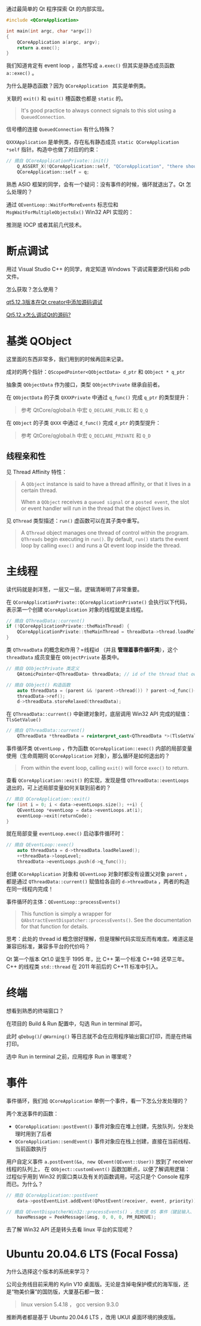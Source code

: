 通过最简单的 Qt 程序探索 Qt 的内部实现。

```cpp
#include <QCoreApplication>

int main(int argc, char *argv[])
{
    QCoreApplication a(argc, argv);
    return a.exec();
}
```

我们知道肯定有 event loop ，虽然写成 `a.exec()` 但其实是静态成员函数 `a::exec()` 。

为什么是静态函数？因为 `QCoreApplication ` 其实是单例类。

关联的 `exit()` 和 `quit()` 槽函数也都是 `static` 的。

> It's good practice to always connect signals to this slot using a `QueuedConnection`.

信号槽的连接 `QueuedConnection` 有什么特殊？

`QXXXApplication` 是单例类，存在私有静态成员 `static QCoreApplication *self` 指针。构造中也做了对应的约束：

```cpp
// 摘自 QCoreApplicationPrivate::init()
    Q_ASSERT_X(!QCoreApplication::self, "QCoreApplication", "there should be only one application object");
    QCoreApplication::self = q;
```

熟悉 ASIO 框架的同学，会有一个疑问：没有事件的时候，循环就退出了。Qt 怎么处理的？

通过 `QEventLoop::WaitForMoreEvents` 标志位和 `MsgWaitForMultipleObjectsEx()` Win32 API 实现的：

推测是 IOCP 或者其前几代技术。

# 断点调试

用过 Visual Studio C++ 的同学，肯定知道 Windows 下调试需要源代码和 pdb 文件。

怎么获取？怎么使用？

[qt5.12.3版本在Qt creator中添加源码调试](https://blog.csdn.net/wanfengnianhua/article/details/110198916)

[Qt5.12.x怎么调试Qt的源码?](https://blog.csdn.net/libaineu2004/article/details/106188325/)

# 基类 QObject 

这里面的东西非常多，我们用到的时候再回来记录。

成对的两个指针：`QScopedPointer<QObjectData> d_ptr` 和 `QObject * q_ptr`

抽象类 `QObjectData` 作为接口，类型 `QObjectPrivate` 继承自前者。

在 `QObjectData` 的子类 `QXXXPrivate` 中通过 `q_func()` 完成 `q_ptr` 的类型提升：

> 参考 QtCore/qglobal.h 中宏 `Q_DECLARE_PUBLIC` 和  `Q_Q`

在 `QObject` 的子类 `QXXX` 中通过 `d_func()` 完成 `d_ptr` 的类型提升：

> 参考 QtCore/qglobal.h 中宏 `Q_DECLARE_PRIVATE` 和  `Q_D`

## 线程亲和性

见 Thread Affinity 特性：

> A `QObject` instance is said to have a thread affinity, or that it lives in a certain thread.
>
> When a `QObject` receives a `queued signal` or a `posted event`, the slot or event handler will run in the thread that the object lives in.

见 `QThread` 类型描述：`run()` 虚函数可以在其子类中重写。

> A `QThread` object manages one thread of control within the program. `QThreads` begin executing in `run()`. By default, `run()` starts the event loop by calling `exec()` and runs a Qt event loop inside the thread.

# 主线程

读代码就是剥洋葱，一层又一层。逻辑清晰明了非常重要。

在 `QCoreApplicationPrivate::QCoreApplicationPrivate()` 会执行以下代码，
表示第一个创建 `QCoreApplication` 对象的线程就是主线程。

```cpp
// 摘自 QThreadData::current()
if (!QCoreApplicationPrivate::theMainThread) {
    QCoreApplicationPrivate::theMainThread = threadData->thread.loadRelaxed();
}
```

类 `QThreadData` 的概念和作用？=线程id （并且 **管理着事件循环类**），这个 `threadData` 成员变量在 `QObjectPrivate` 基类中。

```cpp
// 摘自 QObjectPrivate 类定义
    QAtomicPointer<QThreadData> threadData; // id of the thread that owns the object

// 摘自 QObject() 构造函数
    auto threadData = (parent && !parent->thread()) ? parent->d_func()->threadData.loadRelaxed() : QThreadData::current();
    threadData->ref();
    d->threadData.storeRelaxed(threadData);
```

在 `QThreadData::current()` 中新建对象时，底层调用 Win32 API 完成的赋值： `TlsGetValue()`

```cpp
// 摘自 QThreadData::current()
    QThreadData *threadData = reinterpret_cast<QThreadData *>(TlsGetValue(qt_current_thread_data_tls_index));
```

事件循环类 `QEventLoop` ，作为函数 `QCoreApplication::exec()` 内部的局部变量使用（生命周期同 `QCoreApplication` 对象），那么循环是如何退出的？

> From within the event loop, calling `exit()` will force `exec()` to return.

查看 `QCoreApplication::exit()` 的实现，发现是借 `QThreadData::eventLoops` 退出的，可上述局部变量如何关联到前者的？

```cpp
// 摘自 QCoreApplication::exit()
for (int i = 0; i < data->eventLoops.size(); ++i) {
    QEventLoop *eventLoop = data->eventLoops.at(i);
    eventLoop->exit(returnCode);
}
```

就在局部变量 `eventLoop.exec()` 启动事件循环时：

```cpp
// 摘自 QEventLoop::exec()
    auto threadData = d->threadData.loadRelaxed();
    ++threadData->loopLevel;
    threadData->eventLoops.push(d->q_func());
```

创建 `QCoreApplication` 对象和 `QEventLoop` 对象时都没有设置父对象 `parent` ，都是通过 `QThreadData::current()` 赋值给各自的 `d->threadData` ，两者的构造在同一线程内完成！

事件循环的主体：`QEventLoop::processEvents()`

> This function is simply a wrapper for `QAbstractEventDispatcher::processEvents()`. See the documentation for that function for details.

思考：此处的 thread id 概念很好理解，但是理解代码实现反而有难度。难道这是兼容旧标准，兼容多平台的代价吗？

Qt 第一个版本 Qt1.0 诞生于 1995 年，比 C++ 第一个标准 C++98 还早三年。 C++ 的线程类 `std::thread` 在 2011 年前后的 C++11 标准中引入。

# 终端

想看到熟悉的终端窗口？

在项目的 Build & Run 配置中，勾选 Run in terminal 即可。

此时 `qDebug()`/ `qWarning()` 等日志就不会在应用程序输出窗口打印，而是在终端打印。

选中 Run in terminal 之前，应用程序 Run in 哪里呢？

# 事件

事件循环，我们给 `QCoreApplication` 单例一个事件，看一下怎么分发处理的？

两个发送事件的函数：

- `QCoreApplication::postEvent()` 事件对象应在堆上创建，先放队列，分发处理时用到了后者
- `QCoreApplication::sendEvent()` 事件对象应在栈上创建，直接在当前线程、当前函数执行

用户自定义事件 `a.postEvent(&a, new QEvent(QEvent::User))` 放到了 receiver 线程的队列上，
在 `QObject::customEvent()` 函数加断点，以便了解调用逻辑：
过程似乎用到 Win32 的窗口类以及有关的函数调用，可这只是个 Console 程序而已。为什么？

```cpp
// 摘自 QCoreApplication::postEvent
    data->postEventList.addEvent(QPostEvent(receiver, event, priority));

// 摘自 QEventDispatcherWin32::processEvents() ，先处理 OS 事件（键鼠输入、网络收发）
    haveMessage = PeekMessage(&msg, 0, 0, 0, PM_REMOVE);
```

去了解 Win32 API 还是转头去看 linux 平台的实现呢？

# Ubuntu 20.04.6 LTS (Focal Fossa)

为什么选择这个版本的系统来学习？

公司业务线目前采用的 Kylin V10 桌面版。无论是含掉电保护模式的海军版，还是“物美价廉”的国防版，大厦基石都一致：

> linux version 5.4.18 ， gcc version 9.3.0

推断两者都是基于 Ubuntu 20.04.6 LTS ，改用 UKUI 桌面环境的换皮版。
